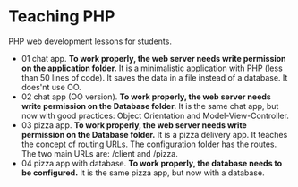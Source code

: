 # Teaching PHP
PHP web development lessons for students.

* 01 chat app. **To work properly, the web server needs write permission on the application folder.** It is a minimalistic application with PHP (less than 50 lines of code). It saves the data in a file instead of a database. It does'nt use OO.
* 02 chat app (OO version). **To work properly, the web server needs write permission on the Database folder.** It is the same chat app, but now with good practices: Object Orientation and Model-View-Controller.
* 03 pizza app. **To work properly, the web server needs write permission on the Database folder.** It is a pizza delivery app. It teaches the concept of routing URLs. The configuration folder has the routes. The two main URLs are: /client and /pizza.
* 04 pizza app with database. **To work properly, the database needs to be configured.** It is the same pizza app, but now with a database.
